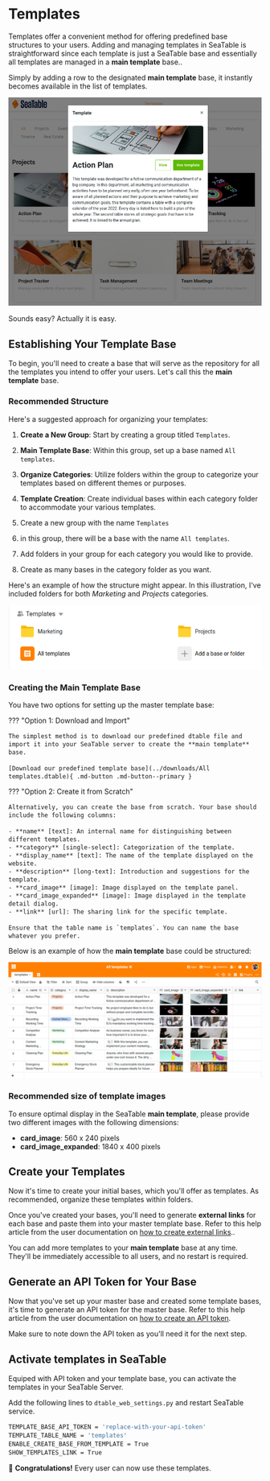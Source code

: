 # Templates

<!-- md:version 1.6 -->

Templates offer a convenient method for offering predefined base structures to your users. Adding and managing templates in SeaTable is straightforward since each template is just a SeaTable base and essentially all templates are managed in a **main template** base..

Simply by adding a row to the designated **main template** base, it instantly becomes available in the list of templates.

![Initial structure for SeaTable Templates](../assets/images/seatable_templates_look_and_feel.png)

Sounds easy? Actually it is easy.

## Establishing Your Template Base

To begin, you'll need to create a base that will serve as the repository for all the templates you intend to offer your users. Let's call this the **main template** base.

### Recommended Structure

Here's a suggested approach for organizing your templates:

1. **Create a New Group**: Start by creating a group titled `Templates`.
1. **Main Template Base**: Within this group, set up a base named `All templates`.
1. **Organize Categories**: Utilize folders within the group to categorize your templates based on different themes or purposes.
1. **Template Creation**: Create individual bases within each category folder to accommodate your various templates.

1. Create a new group with the name `Templates`
1. in this group, there will be a base with the name `All templates`.
1. Add folders in your group for each category you would like to provide.
1. Create as many bases in the category folder as you want.

Here's an example of how the structure might appear. In this illustration, I've included folders for both _Marketing_ and _Projects_ categories.

![Initial structure for SeaTable Templates](../assets/images/seatable_templates_structure.png)

### Creating the Main Template Base

You have two options for setting up the master template base:

??? "Option 1: Download and Import"

    The simplest method is to download our predefined dtable file and import it into your SeaTable server to create the **main template** base.

    [Download our predefined template base](../downloads/All templates.dtable){ .md-button .md-button--primary }

??? "Option 2: Create it from Scratch"

    Alternatively, you can create the base from scratch. Your base should include the following columns:

    - **name** [text]: An internal name for distinguishing between different templates.
    - **category** [single-select]: Categorization of the template.
    - **display_name** [text]: The name of the template displayed on the website.
    - **description** [long-text]: Introduction and suggestions for the template.
    - **card_image** [image]: Image displayed on the template panel.
    - **card_image_expanded** [image]: Image displayed in the template detail dialog.
    - **link** [url]: The sharing link for the specific template.

    Ensure that the table name is `templates`. You can name the base whatever you prefer.

Below is an example of how the **main template** base could be structured:

![Base for your templates](../assets/images/seatable_templates_base.png)

### Recommended size of template images

To ensure optimal display in the SeaTable **main template**, please provide two different images with the following dimensions:

- **card_image**: 560 x 240 pixels
- **card_image_expanded**: 1840 x 400 pixels

## Create your Templates

Now it's time to create your initial bases, which you'll offer as templates. As recommended, organize these templates within folders.

Once you've created your bases, you'll need to generate **external links** for each base and paste them into your master template base. Refer to this help article from the user documentation on [how to create external links](https://seatable.io/docs/freigaben/externer-link-erklaert/?lang=auto)..

You can add more templates to your **main template** base at any time. They'll be immediately accessible to all users, and no restart is required.

## Generate an API Token for Your Base

Now that you've set up your master base and created some template bases, it's time to generate an API token for the master base. Refer to this help article from the user documentation on [how to create an API token](https://seatable.io/docs/seatable-api/erzeugen-eines-api-tokens/?lang=auto).

Make sure to note down the API token as you'll need it for the next step.

## Activate templates in SeaTable

Equiped with API token and your template base, you can activate the templates in your SeaTable Server.

Add the following lines to `dtable_web_settings.py` and restart SeaTable service.

```bash
TEMPLATE_BASE_API_TOKEN = 'replace-with-your-api-token'
TEMPLATE_TABLE_NAME = 'templates'
ENABLE_CREATE_BASE_FROM_TEMPLATE = True
SHOW_TEMPLATES_LINK = True
```

:partying_face: **Congratulations!** Every user can now use these templates.
